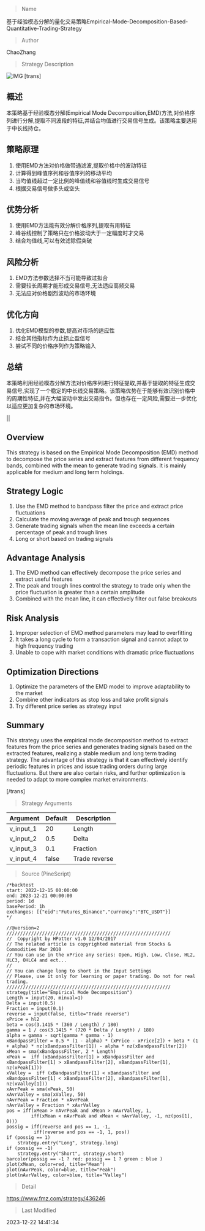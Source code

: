 
> Name

基于经验模态分解的量化交易策略Empirical-Mode-Decomposition-Based-Quantitative-Trading-Strategy

> Author

ChaoZhang

> Strategy Description

![IMG](https://www.fmz.com/upload/asset/a32ef6715c546b7e4d.png)
[trans]

## 概述

本策略基于经验模态分解(Empirical Mode Decomposition,EMD)方法,对价格序列进行分解,提取不同波段的特征,并结合均值进行交易信号生成。该策略主要适用于中长线持仓。

## 策略原理

1. 使用EMD方法对价格做带通滤波,提取价格中的波动特征
2. 计算得到峰值序列和谷值序列的移动平均
3. 当均值线超过一定比例的峰值线和谷值线时生成交易信号
4. 根据交易信号做多头或空头

## 优势分析

1. 使用EMD方法能有效分解价格序列,提取有用特征
2. 峰谷线控制了策略只在价格波动大于一定幅度时才交易
3. 结合均值线,可以有效滤除假突破

## 风险分析 

1. EMD方法参数选择不当可能导致过拟合
2. 需要较长周期才能形成交易信号,无法适应高频交易
3. 无法应对价格剧烈波动的市场环境

## 优化方向

1. 优化EMD模型的参数,提高对市场的适应性
2. 结合其他指标作为止损止盈信号
3. 尝试不同的价格序列作为策略输入

## 总结

本策略利用经验模态分解方法对价格序列进行特征提取,并基于提取的特征生成交易信号,实现了一个稳定的中长线交易策略。该策略优势在于能够有效识别价格中的周期性特征,并在大幅波动中发出交易指令。但也存在一定风险,需要进一步优化以适应更加复杂的市场环境。

||


## Overview

This strategy is based on the Empirical Mode Decomposition (EMD) method to decompose the price series and extract features from different frequency bands, combined with the mean to generate trading signals. It is mainly applicable for medium and long term holdings.

## Strategy Logic

1. Use the EMD method to bandpass filter the price and extract price fluctuations
2. Calculate the moving average of peak and trough sequences 
3. Generate trading signals when the mean line exceeds a certain percentage of peak and trough lines
4. Long or short based on trading signals

## Advantage Analysis

1. The EMD method can effectively decompose the price series and extract useful features
2. The peak and trough lines control the strategy to trade only when the price fluctuation is greater than a certain amplitude
3. Combined with the mean line, it can effectively filter out false breakouts

## Risk Analysis

1. Improper selection of EMD method parameters may lead to overfitting
2. It takes a long cycle to form a transaction signal and cannot adapt to high frequency trading
3. Unable to cope with market conditions with dramatic price fluctuations

## Optimization Directions

1. Optimize the parameters of the EMD model to improve adaptability to the market
2. Combine other indicators as stop loss and take profit signals
3. Try different price series as strategy input

## Summary

This strategy uses the empirical mode decomposition method to extract features from the price series and generates trading signals based on the extracted features, realizing a stable medium and long term trading strategy. The advantage of this strategy is that it can effectively identify periodic features in prices and issue trading orders during large fluctuations. But there are also certain risks, and further optimization is needed to adapt to more complex market environments.

[/trans]

> Strategy Arguments



|Argument|Default|Description|
|----|----|----|
|v_input_1|20|Length|
|v_input_2|0.5|Delta|
|v_input_3|0.1|Fraction|
|v_input_4|false|Trade reverse|


> Source (PineScript)

``` pinescript
/*backtest
start: 2022-12-15 00:00:00
end: 2023-12-21 00:00:00
period: 1d
basePeriod: 1h
exchanges: [{"eid":"Futures_Binance","currency":"BTC_USDT"}]
*/

//@version=2
////////////////////////////////////////////////////////////
//  Copyright by HPotter v1.0 12/04/2017
// The related article is copyrighted material from Stocks & Commodities Mar 2010
// You can use in the xPrice any series: Open, High, Low, Close, HL2, HLC3, OHLC4 and ect...
//
// You can change long to short in the Input Settings
// Please, use it only for learning or paper trading. Do not for real trading.
////////////////////////////////////////////////////////////
strategy(title="Empirical Mode Decomposition")
Length = input(20, minval=1)
Delta = input(0.5)
Fraction = input(0.1)
reverse = input(false, title="Trade reverse")
xPrice = hl2
beta = cos(3.1415 * (360 / Length) / 180)
gamma = 1 / cos(3.1415 * (720 * Delta / Length) / 180)
alpha = gamma - sqrt(gamma * gamma - 1)
xBandpassFilter = 0.5 * (1 - alpha) * (xPrice - xPrice[2]) + beta * (1 + alpha) * nz(xBandpassFilter[1]) - alpha * nz(xBandpassFilter[2])
xMean = sma(xBandpassFilter, 2 * Length)
xPeak =  iff (xBandpassFilter[1] > xBandpassFilter and xBandpassFilter[1] > xBandpassFilter[2], xBandpassFilter[1], nz(xPeak[1])) 
xValley =  iff (xBandpassFilter[1] < xBandpassFilter and xBandpassFilter[1] < xBandpassFilter[2], xBandpassFilter[1], nz(xValley[1])) 
xAvrPeak = sma(xPeak, 50)
xAvrValley = sma(xValley, 50)
nAvrPeak = Fraction * xAvrPeak
nAvrValley = Fraction * xAvrValley
pos = iff(xMean > nAvrPeak and xMean > nAvrValley, 1,
	     iff(xMean < nAvrPeak and xMean < nAvrValley, -1, nz(pos[1], 0))) 
possig = iff(reverse and pos == 1, -1,
          iff(reverse and pos == -1, 1, pos))	   
if (possig == 1) 
    strategy.entry("Long", strategy.long)
if (possig == -1)
    strategy.entry("Short", strategy.short)	   	    
barcolor(possig == -1 ? red: possig == 1 ? green : blue )
plot(xMean, color=red, title="Mean")
plot(nAvrPeak, color=blue, title="Peak")
plot(nAvrValley, color=blue, title="Valley")
```

> Detail

https://www.fmz.com/strategy/436246

> Last Modified

2023-12-22 14:41:34
